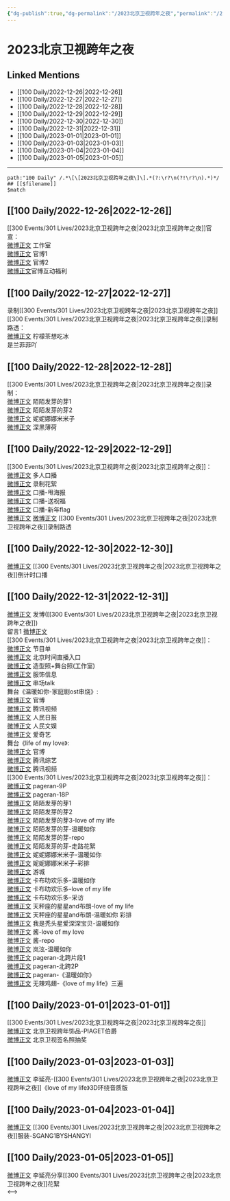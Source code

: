 ```yaml
---
{"dg-publish":true,"dg-permalink":"/2023北京卫视跨年之夜","permalink":"/2023北京卫视跨年之夜/","title":"2023北京卫视跨年之夜"}
---
```


# 2023北京卫视跨年之夜

## Linked Mentions
- [[100 Daily/2022-12-26\|2022-12-26]]
- [[100 Daily/2022-12-27\|2022-12-27]]
- [[100 Daily/2022-12-28\|2022-12-28]]
- [[100 Daily/2022-12-29\|2022-12-29]]
- [[100 Daily/2022-12-30\|2022-12-30]]
- [[100 Daily/2022-12-31\|2022-12-31]]
- [[100 Daily/2023-01-01\|2023-01-01]]
- [[100 Daily/2023-01-03\|2023-01-03]]
- [[100 Daily/2023-01-04\|2023-01-04]]
- [[100 Daily/2023-01-05\|2023-01-05]]


---

```expander
path:"100 Daily" /.*\[\[2023北京卫视跨年之夜\]\].*(?:\r?\n(?!\r?\n).*)*/
## [[$filename]]
$match
```
## [[100 Daily/2022-12-26\|2022-12-26]]

[[300 Events/301 Lives/2023北京卫视跨年之夜\|2023北京卫视跨年之夜]]官宣：  
[微博正文](https://m.weibo.cn/7478855230/4850896871892220) 工作室  
[微博正文](https://m.weibo.cn/7727022228/4850895227461394) 官博1  
[微博正文](https://m.weibo.cn/7727022228/4850905528668382) 官博2  
[微博正文](https://m.weibo.cn/7727022228/4850878467016881)官博互动福利

## [[100 Daily/2022-12-27\|2022-12-27]]

录制[[300 Events/301 Lives/2023北京卫视跨年之夜\|2023北京卫视跨年之夜]]  
[[300 Events/301 Lives/2023北京卫视跨年之夜\|2023北京卫视跨年之夜]]录制路透：  
[微博正文](https://m.weibo.cn/1948102711/4851394760417015) 柠檬茶想吃冰  
[](https://m.weibo.cn/5904393359/4851385223087212) 是兰菲菲吖

## [[100 Daily/2022-12-28\|2022-12-28]]

[[300 Events/301 Lives/2023北京卫视跨年之夜\|2023北京卫视跨年之夜]]录制：  
[微博正文](https://m.weibo.cn/2284245305/4851600336358230) 陌陌发芽的芽1  
[微博正文](https://m.weibo.cn/2284245305/4851602709554948) 陌陌发芽的芽2  
[微博正文](https://m.weibo.cn/1848110183/4851663661703892) 妮妮娜娜米米子  
[微博正文](https://m.weibo.cn/1055729542/4851624428179306) 深黑薄荷

## [[100 Daily/2022-12-29\|2022-12-29]]

[[300 Events/301 Lives/2023北京卫视跨年之夜\|2023北京卫视跨年之夜]]：  
[微博正文](https://m.weibo.cn/7727022228/4851940419177227) 多人口播  
[微博正文](https://m.weibo.cn/7727022228/4852013261656470) 录制花絮  
[微博正文](https://m.weibo.cn/7727022228/4852015966197128) 口播-甩海报  
[微博正文](https://m.weibo.cn/2992050891/4852038271507191) 口播-送祝福  
[微博正文](https://m.weibo.cn/2992050891/4851649489672676) 口播-新年flag  
[微博正文](https://m.weibo.cn/1644433224/4852052108783918) [微博正文](https://m.weibo.cn/2728025190/4852076611376898) [[300 Events/301 Lives/2023北京卫视跨年之夜\|2023北京卫视跨年之夜]]录制路透

## [[100 Daily/2022-12-30\|2022-12-30]]

[微博正文](https://m.weibo.cn/7727022228/4852458834894002) [[300 Events/301 Lives/2023北京卫视跨年之夜\|2023北京卫视跨年之夜]]倒计时口播

## [[100 Daily/2022-12-31\|2022-12-31]]

[微博正文](https://m.weibo.cn/1736988591/4852831208868538) 发博([[300 Events/301 Lives/2023北京卫视跨年之夜\|2023北京卫视跨年之夜]])  
留言1 [微博正文](https://m.weibo.cn/2803301701/4852842547129685)  
[[300 Events/301 Lives/2023北京卫视跨年之夜\|2023北京卫视跨年之夜]]：  
[微博正文](https://m.weibo.cn/7727022228/4852677772576509) 节目单  
[微博正文](https://m.weibo.cn/2992050891/4852660337388109) 北京时间直播入口  
[微博正文](https://m.weibo.cn/7478855230/4852851954418324) 造型照+舞台照(工作室)  
[微博正文](https://m.weibo.cn/7710473200/4852927774590003) 服饰信息  
[微博正文](https://m.weibo.cn/6466290670/4852872707850287) 串场talk  
舞台《温暖如你-家庭剧ost串烧》:  
[微博正文](https://m.weibo.cn/7727022228/4852829209239724) 官博  
[微博正文](https://m.weibo.cn/2591595652/4852832946104323) 腾讯视频  
[微博正文](https://m.weibo.cn/2803301701/4852842547129685) 人民日报  
[微博正文](https://m.weibo.cn/7362512027/4852830890102997) 人民文娱  
[微博正文](https://m.weibo.cn/1731986465/4852837328619144) 爱奇艺  
舞台《life of my love》:  
[微博正文](https://m.weibo.cn/7727022228/4852830303158653) 官博  
[微博正文](https://m.weibo.cn/3758512144/4852836138224968) 腾讯综艺  
[微博正文](https://m.weibo.cn/2591595652/4852834724226389) 腾讯视频  
[[300 Events/301 Lives/2023北京卫视跨年之夜\|2023北京卫视跨年之夜]]：  
[微博正文](https://m.weibo.cn/7633014126/4852737721765537) pageran-9P  
[微博正文](https://m.weibo.cn/7633014126/4852862645447612) pageran-18P  
[微博正文](https://m.weibo.cn/2284245305/4852839430228086) 陌陌发芽的芽1  
[微博正文](https://m.weibo.cn/2284245305/4852846849697421) 陌陌发芽的芽2  
[微博正文](https://m.weibo.cn/2284245305/4852861479696083) 陌陌发芽的芽3-love of my life  
[微博正文](https://m.weibo.cn/2284245305/4853032354843070) 陌陌发芽的芽-温暖如你  
[微博正文](https://m.weibo.cn/2284245305/4853136692615717) 陌陌发芽的芽-repo  
[微博正文](https://m.weibo.cn/2284245305/4853274676573966) 陌陌发芽的芽-走路花絮  
[微博正文](https://m.weibo.cn/1848110183/4852837726563768) 妮妮娜娜米米子-温暖如你  
[微博正文](https://m.weibo.cn/1848110183/4852860372389566) 妮妮娜娜米米子-彩排  
[微博正文](https://m.weibo.cn/1801743981/4852831717166072) 游城  
[微博正文](https://m.weibo.cn/5373127683/4852832681603359) 卡布叻欢乐多-温暖如你  
[微博正文](https://m.weibo.cn/5373127683/4852832896033904) 卡布叻欢乐多-love of my life  
[微博正文](https://m.weibo.cn/5373127683/4852836993078054) 卡布叻欢乐多-采访  
[微博正文](https://m.weibo.cn/1537023544/4852898489697924) 天秤座的星星and布朗-love of my life  
[微博正文](https://m.weibo.cn/1537023544/4852860360331229) 天秤座的星星and布朗-温暖如你 彩排  
[微博正文](https://m.weibo.cn/6548966637/4852856114385829) 我是秃头星爱深深宝贝-温暖如你  
[微博正文](https://m.weibo.cn/7109697641/4852840567152086) 酱-love of my love  
[微博正文](https://m.weibo.cn/7109697641/4852848048741758) 酱-repo  
[微博正文](https://m.weibo.cn/1427663435/4852834136756250) 岚泫-温暖如你  
[微博正文](https://m.weibo.cn/7633014126/4853107333273663) pageran-北跨片段1  
[微博正文](https://m.weibo.cn/7633014126/4853220230824951) pageran-北跨2P  
[微博正文](https://m.weibo.cn/7633014126/4853522451144947) pageran-《温暖如你》  
[微博正文](https://m.weibo.cn/7495641082/4853606018456709) 无辣鸡翅-《love of my life》三遍

## [[100 Daily/2023-01-01\|2023-01-01]]

[[300 Events/301 Lives/2023北京卫视跨年之夜\|2023北京卫视跨年之夜]]  
[微博正文](https://m.weibo.cn/2043491874/4853137053327738) 北京卫视跨年饰品-PIAGET伯爵  
[微博正文](https://m.weibo.cn/1779837945/4853090145277164) 北京卫视签名照抽奖

## [[100 Daily/2023-01-03\|2023-01-03]]

[微博正文](https://m.weibo.cn/5131929066/4853191198381761) 李延亮-[[300 Events/301 Lives/2023北京卫视跨年之夜\|2023北京卫视跨年之夜]]《love of my life》3D环绕音质版

## [[100 Daily/2023-01-04\|2023-01-04]]

[微博正文](https://m.weibo.cn/5374347499/4854197436287458) [[300 Events/301 Lives/2023北京卫视跨年之夜\|2023北京卫视跨年之夜]]服装-SGANG1BYSHANGYI

## [[100 Daily/2023-01-05\|2023-01-05]]

[微博正文](https://m.weibo.cn/5131929066/4854588107130926) 李延亮分享[[300 Events/301 Lives/2023北京卫视跨年之夜\|2023北京卫视跨年之夜]]花絮  
<-->
